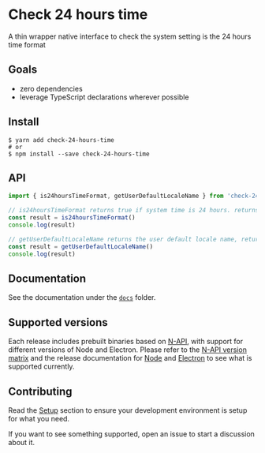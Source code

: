 # Check 24 hours time

A thin wrapper native interface to check the system setting is the 24 hours time
format

## Goals

- zero dependencies
- leverage TypeScript declarations wherever possible

## Install

```shellsession
$ yarn add check-24-hours-time
# or
$ npm install --save check-24-hours-time
```

## API

```typescript
import { is24hoursTimeFormat, getUserDefaultLocaleName } from 'check-24-hours-time'

// is24hoursTimeFormat returns true if system time is 24 hours. returns false if 12 hours
const result = is24hoursTimeFormat()
console.log(result)

// getUserDefaultLocaleName returns the user default locale name, return default(en-US) if there's an error
const result = getUserDefaultLocaleName()
console.log(result)
```

## Documentation

See the documentation under the
[`docs`](https://github.com/beyondkmp/check-24-hours-time/tree/master/docs)
folder.

## Supported versions

Each release includes prebuilt binaries based on
[N-API](https://nodejs.org/api/n-api.html), with support for different versions
of Node and Electron. Please refer to the
[N-API version matrix](https://nodejs.org/api/n-api.html#node-api-version-matrix)
and the release documentation for [Node](https://github.com/nodejs/Release) and
[Electron](https://electronjs.org/docs/tutorial/support) to see what is
supported currently.

## Contributing

Read the
[Setup](https://github.com/beyondkmp/check-24-hours-time/blob/master/docs/index.md#setup)
section to ensure your development environment is setup for what you need.

If you want to see something supported, open an issue to start a discussion
about it.

